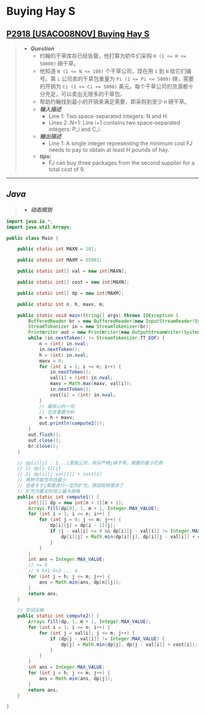 # Buying Hay S

## [P2918 [USACO08NOV] Buying Hay S](https://www.luogu.com.cn/problem/P2918)

> - ***Question***
>   - 约翰的干草库存已经告罄，他打算为奶牛们采购 `H (1 <= H <= 50000)` 磅干草。
>   - 他知道 `N (1 <= N <= 100)` 个干草公司，现在用 `1` 到 `N` 给它们编号。第 `i` 公司卖的干草包重量为 `Pi (1 <= Pi <= 5000)` 磅，需要的开销为 `Ci (1 <= Ci <= 5000)` 美元。每个干草公司的货源都十分充足，可以卖出无限多的干草包。
>   - 帮助约翰找到最小的开销来满足需要，即采购到至少 `H` 磅干草。
>   - ***输入描述***
>     - Line 1: Two space-separated integers: N and H.
>     - Lines 2..N+1: Line i+1 contains two space-separated integers: P_i and C_i.
>   - ***输出描述***
>     - Line 1: A single integer representing the minimum cost FJ needs to pay to obtain at least H pounds of hay.
>   - ***tips:***
>     - FJ can buy three packages from the second supplier for a total cost of 9.

---

## *Java*

> - ***动态规划***

```java
import java.io.*;
import java.util.Arrays;

public class Main {

    public static int MAXN = 101;

    public static int MAXM = 55001;

    public static int[] val = new int[MAXN];

    public static int[] cost = new int[MAXN];

    public static int[] dp = new int[MAXM];

    public static int n, h, maxv, m;

    public static void main(String[] args) throws IOException {
        BufferedReader br = new BufferedReader(new InputStreamReader(System.in));
        StreamTokenizer in = new StreamTokenizer(br);
        PrintWriter out = new PrintWriter(new OutputStreamWriter(System.out));
        while (in.nextToken() != StreamTokenizer.TT_EOF) {
            n = (int) in.nval;
            in.nextToken();
            h = (int) in.nval;
            maxv = 0;
            for (int i = 1; i <= n; i++) {
                in.nextToken();
                val[i] = (int) in.nval;
                maxv = Math.max(maxv, val[i]);
                in.nextToken();
                cost[i] = (int) in.nval;
            }
            // 最核心的一句
            // 包含重要分析
            m = h + maxv;
            out.println(compute2());
        }
        out.flush();
        out.close();
        br.close();
    }

    // dp[i][j] : 1...i里挑公司，购买严格j磅干草，需要的最少花费
    // 1) dp[i-1][j]
    // 2) dp[i][j-val[i]] + cost[i]
    // 两种可能性中选最小
    // 但是关于j需要进行一定的扩充，原因视频里讲了
    // 扩充为要买的加上最大规格
    public static int compute1() {
        int[][] dp = new int[n + 1][m + 1];
        Arrays.fill(dp[0], 1, m + 1, Integer.MAX_VALUE);
        for (int i = 1; i <= n; i++) {
            for (int j = 0; j <= m; j++) {
                dp[i][j] = dp[i - 1][j];
                if (j - val[i] >= 0 && dp[i][j - val[i]] != Integer.MAX_VALUE) {
                    dp[i][j] = Math.min(dp[i][j], dp[i][j - val[i]] + cost[i]);
                }
            }
        }
        int ans = Integer.MAX_VALUE;
        // >= h
        // h h+1 h+2 ... m
        for (int j = h; j <= m; j++) {
            ans = Math.min(ans, dp[n][j]);
        }
        return ans;
    }

    // 空间压缩
    public static int compute2() {
        Arrays.fill(dp, 1, m + 1, Integer.MAX_VALUE);
        for (int i = 1; i <= n; i++) {
            for (int j = val[i]; j <= m; j++) {
                if (dp[j - val[i]] != Integer.MAX_VALUE) {
                    dp[j] = Math.min(dp[j], dp[j - val[i]] + cost[i]);
                }
            }
        }
        int ans = Integer.MAX_VALUE;
        for (int j = h; j <= m; j++) {
            ans = Math.min(ans, dp[j]);
        }
        return ans;
    }

}
```
